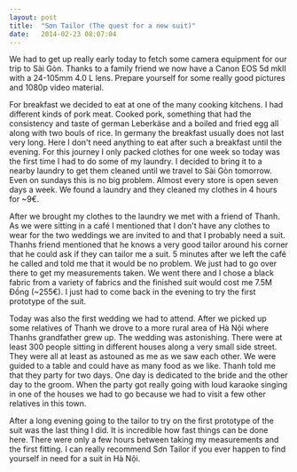 ```yaml
---
layout: post
title:  "Sơn Tailor (The quest for a new suit)"
date:	2014-02-23 08:07:04
---
```


We had to get up really early today to fetch some camera equipment for our trip to Sài Gòn. Thanks to a family friend we now have a Canon EOS 5d mkII with a 24-105mm 4.0 L lens. Prepare yourself for some really good pictures and 1080p video material.

For breakfast we decided to eat at one of the many cooking kitchens. I had different kinds of pork meat. Cooked pork, something that had the consistency and taste of german Leberkäse and a boiled and fried egg all along with two bouls of rice. In germany the breakfast usually does not last very long. Here I don't need anything to eat after such a breakfast until the evening.
For this journey I only packed clothes for one week so today was the first time I had to do some of my laundry. I decided to bring it to a nearby laundry to get them cleaned until we travel to Sài Gòn tomorrow. Even on sundays this is no big problem. Almost every store is open seven days a week. We found a laundry and they cleaned my clothes in 4 hours for ~9€.

After we brought my clothes to the laundry we met with a friend of Thanh. As we were sitting in a café I mentioned that I don't have any clothes to wear for the two weddings we are invited to and that I probably need a suit. Thanhs friend mentioned that he knows a very good tailor around his corner that he could ask if they can tailor me a suit. 5 minutes after we left the café he called and told me that it would be no problem. We just had to go over there to get my measurements taken. We went there and I chose a black fabric from a variety of fabrics and the finished suit would cost me 7.5M Đồng (~255€). I just had to come back in the evening to try the first prototype of the suit.

Today was also the first wedding we had to attend. After we picked up some relatives of Thanh we drove to a more rural area of Hà Nội where Thanhs grandfather grew up. The wedding was astonishing. There were at least 300 people sitting in different houses along a very small side street. They were all at least as astouned as me as we saw each other. We were guided to a table and could have as many food as we like. Thanh told me that they party for two days. One day is dedicated to the bride and the other day to the groom.
When the party got really going with loud karaoke singing in one of the houses we had to go because we had to visit a few other relatives in this town.

After a long evening going to the tailor to try on the first prototype of the suit was the last thing I did. It is incredible how fast things can be done here. There were only a few hours between taking my measurements and the first fitting. I can really recommend Sơn Tailor if you ever happen to find yourself in need for a suit in Hà Nội.